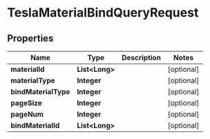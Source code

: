 

# TeslaMaterialBindQueryRequest


## Properties

Name | Type | Description | Notes
------------ | ------------- | ------------- | -------------
**materialId** | **List&lt;Long&gt;** |  |  [optional]
**materialType** | **Integer** |  |  [optional]
**bindMaterialType** | **Integer** |  |  [optional]
**pageSize** | **Integer** |  |  [optional]
**pageNum** | **Integer** |  |  [optional]
**bindMaterialId** | **List&lt;Long&gt;** |  |  [optional]



